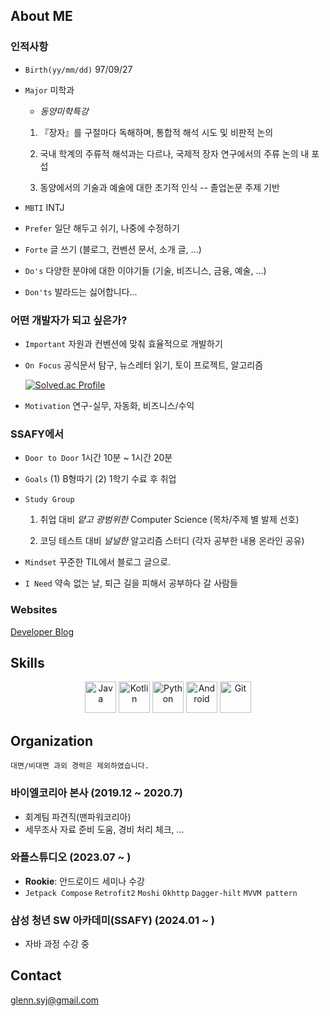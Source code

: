 ## About ME
 
  ### 인적사항  
  - `Birth(yy/mm/dd)` 97/09/27
  
  - `Major` 미학과
    - *동양미학특강* 
    1. 『장자』를 구절마다 독해하며, 통합적 해석 시도 및 비판적 논의
    
    2. 국내 학계의 주류적 해석과는 다르나, 국제적 장자 연구에서의 주류 논의 내 포섭
    
    3. 동양에서의 기술과 예술에 대한 초기적 인식 -- 졸업논문 주제 기반
  - `MBTI` INTJ
  - `Prefer` 일단 해두고 쉬기, 나중에 수정하기
  - `Forte` 글 쓰기 (블로그, 컨벤션 문서, 소개 글, ...)
  - `Do's` 다양한 분야에 대한 이야기들 (기술, 비즈니스, 금융, 예술, ...)
  - `Don'ts` 발라드는 싫어합니다...


  ### 어떤 개발자가 되고 싶은가? 
  - `Important` 자원과 컨벤션에 맞춰 효율적으로 개발하기
  
  - `On Focus` 공식문서 탐구, 뉴스레터 읽기, 토이 프로젝트, 알고리즘

    [![Solved.ac Profile](http://mazassumnida.wtf/api/generate_badge?boj=glennsyj)](https://solved.ac/glennsyj)

  - `Motivation` 연구-실무, 자동화, 비즈니스/수익
  
  ### SSAFY에서

  - `Door to Door` 1시간 10분 ~ 1시간 20분

  - `Goals` (1) B형따기 (2) 1학기 수료 후 취업
  
  - `Study Group`
    
    1. 취업 대비 *얕고 광범위한* Computer Science (목차/주제 별 발제 선호)
    
    2. 코딩 테스트 대비 *널널한* 알고리즘 스터디 (각자 공부한 내용 온라인 공유)

  - `Mindset` 꾸준한 TIL에서 블로그 글으로.

  - `I Need` 약속 없는 날, 퇴근 길을 피해서 공부하다 갈 사람들 

  ### Websites
  
  [Developer Blog](https://velog.io/@glenn_syj/posts)

## Skills

<p align="center"> <img src="https://user-images.githubusercontent.com/25181517/117201156-9a724800-adec-11eb-9a9d-3cd0f67da4bc.png" width="50px" height="50px" title="Java" style="display: inline-block"> </img> <img src="https://user-images.githubusercontent.com/25181517/185062810-7ee0c3d2-17f2-4a98-9d8a-a9576947692b.png" width="50px" height="50px" title="Kotlin" style="display: inline-block"></img> <img src="https://user-images.githubusercontent.com/25181517/183423507-c056a6f9-1ba8-4312-a350-19bcbc5a8697.png" width="50px" height="50px" title="Python" style="display: inline-block"></img> <img src="https://user-images.githubusercontent.com/25181517/117269608-b7dcfb80-ae58-11eb-8e66-6cc8753553f0.png" width="50px" height="50px" title="Android" style="display: inline-block"></img> <img src="https://user-images.githubusercontent.com/25181517/192108372-f71d70ac-7ae6-4c0d-8395-51d8870c2ef0.png" width="50px" height="50px" title="Git" style="display: inline-block"></img> </p>


## Organization

`대면/비대면 과외 경력은 제외하였습니다.`

### 바이엘코리아 본사 (2019.12 ~ 2020.7)

- 회계팀 파견직(맨파워코리아)
- 세무조사 자료 준비 도움, 경비 처리 체크, ...

### 와플스튜디오 (2023.07 ~ )

- **Rookie**: 안드로이드 세미나 수강
- `Jetpack Compose` `Retrofit2` `Moshi` `Okhttp` `Dagger-hilt` `MVVM pattern`

### 삼성 청년 SW 아카데미(SSAFY) (2024.01 ~ )

- 자바 과정 수강 중

## Contact
glenn.syj@gmail.com